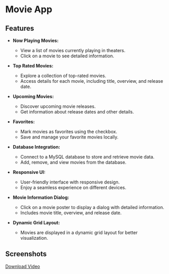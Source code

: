 # Movie App

## Features

- **Now Playing Movies:**
  - View a list of movies currently playing in theaters.
  - Click on a movie to see detailed information.

- **Top Rated Movies:**
  - Explore a collection of top-rated movies.
  - Access details for each movie, including title, overview, and release date.

- **Upcoming Movies:**
  - Discover upcoming movie releases.
  - Get information about release dates and other details.

- **Favorites:**
  - Mark movies as favorites using the checkbox.
  - Save and manage your favorite movies locally.

- **Database Integration:**
  - Connect to a MySQL database to store and retrieve movie data.
  - Add, remove, and view movies from the database.

- **Responsive UI:**
  - User-friendly interface with responsive design.
  - Enjoy a seamless experience on different devices.

- **Movie Information Dialog:**
  - Click on a movie poster to display a dialog with detailed information.
  - Includes movie title, overview, and release date.

- **Dynamic Grid Layout:**
  - Movies are displayed in a dynamic grid layout for better visualization.
## Screenshots

[Download Video](C:\Users\mahmoud\Documents\Captura\MovieApp)

